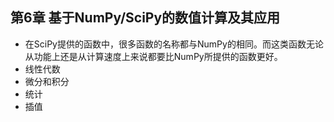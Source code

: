 ## 第6章 基于NumPy/SciPy的数值计算及其应用
- 在SciPy提供的函数中，很多函数的名称都与NumPy的相同。而这类函数无论从功能上还是从计算速度上来说都要比NumPy所提供的函数更好。
- 线性代数
- 微分和积分
- 统计
- 插值